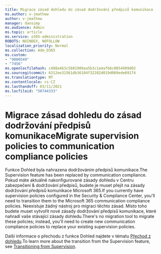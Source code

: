 ```yaml
---
title: Migrace zásad dohledu do zásad dodržování předpisů komunikace
ms.author: v-jmathew
author: v-jmathew
manager: dansimp
ms.audience: Admin
ms.topic: article
ms.service: o365-administration
ROBOTS: NOINDEX, NOFOLLOW
localization_priority: Normal
ms.collection: Adm_O365
ms.custom:
- "9000549"
- "7456"
ms.openlocfilehash: c488a4b3c5881909aa5b3c1a4afb6c0054989d02
ms.sourcegitcommit: 6312ee31561db36104f32282d019d069ede69174
ms.translationtype: MT
ms.contentlocale: cs-CZ
ms.lasthandoff: 03/11/2021
ms.locfileid: "50744333"
---
```

# <a name="migrate-supervision-policies-to-communication-compliance-policies"></a><span data-ttu-id="4c34a-102">Migrace zásad dohledu do zásad dodržování předpisů komunikace</span><span class="sxs-lookup"><span data-stu-id="4c34a-102">Migrate supervision policies to communication compliance policies</span></span>

<span data-ttu-id="4c34a-103">Funkce Dohled byla nahrazena dodržováním předpisů komunikace.</span><span class="sxs-lookup"><span data-stu-id="4c34a-103">The Supervision feature has been replaced by communication compliance.</span></span> <span data-ttu-id="4c34a-104">Pokud máte aktuálně nakonfigurované zásady dohledu v Centru zabezpečení & dodržování předpisů, budete je muset přejít na zásady dodržování předpisů komunikace Microsoft 365.</span><span class="sxs-lookup"><span data-stu-id="4c34a-104">If you currently have supervision policies configured in the Security & Compliance Center, you'll need to transition them to the Microsoft 365 communication compliance policies.</span></span> <span data-ttu-id="4c34a-105">Neexistuje žádný nástroj pro migraci těchto zásad. Místo toho budete muset vytvořit nové zásady dodržování předpisů komunikace, které nahradí vaše stávající zásady dohledu.</span><span class="sxs-lookup"><span data-stu-id="4c34a-105">There's no migration tool to migrate these policies; instead, you'll need to create new communication compliance policies to replace your existing supervision policies.</span></span>

<span data-ttu-id="4c34a-106">Další informace o přechodu z funkce Dohled najdete v tématu [Přechod z dohledu](https://go.microsoft.com/fwlink/?linkid=2128750).</span><span class="sxs-lookup"><span data-stu-id="4c34a-106">To learn more about the transition from the Supervision feature, see [Transitioning from Supervision](https://go.microsoft.com/fwlink/?linkid=2128750).</span></span>
